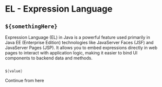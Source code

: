 # EL - Expression Language


## `${somethingHere}`

Expression Language (EL) in Java is a powerful feature used primarily in Java EE (Enterprise Edition) technologies like JavaServer Faces (JSF) and JavaServer Pages (JSP). It allows you to embed expressions directly in web pages to interact with application logic, making it easier to bind UI components to backend data and methods.

```java

${value}

```

Continue from here